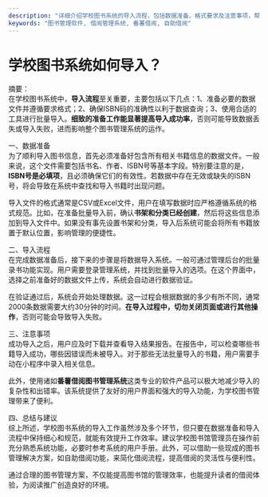 ```yaml
---
description: "详细介绍学校图书系统的导入流程，包括数据准备、格式要求及注意事项，帮助用户顺利实现图书信息的批量导入。"
keywords: "图书管理软件, 借阅管理系统, 番薯借阅, 自助借阅"
---
```

# 学校图书系统如何导入？

摘要：  
在学校图书系统中，**导入流程**至关重要，主要包括以下几点：1、准备必要的数据文件并遵循要求格式；2、确保ISBN码的准确性以利于数据查询；3、使用合适的工具进行批量导入。**细致的准备工作能显著提高导入成功率**，否则可能导致数据丢失或导入失败，进而影响整个图书管理系统的运作。

一、数据准备  
为了顺利导入图书信息，首先必须准备好包含所有相关书籍信息的数据文件。一般来说，这个文件需要包括书名、作者、ISBN号等基本字段。特别要注意的是，**ISBN号是必填项**，且必须确保它们的有效性。若数据中存在无效或缺失的ISBN号，将会导致在系统中查找和导入书籍时出现问题。

导入文件的格式通常是CSV或Excel文件，用户在填写数据时应严格遵循系统的格式规范。比如，在准备批量导入前，确认**书架和分类已经创建**，然后将这些信息添加到导入文件中。如果没有事先设置书架和分类，导入后系统可能会将所有书籍放置于默认位置，影响管理的便捷性。

二、导入流程  
在完成数据准备后，接下来的步骤是将数据导入系统。一般可通过管理后台的批量录书功能实现。用户需要登录管理系统，并找到批量导入的选项。在这个界面中，选择之前准备好的数据文件上传，系统会自动进行数据验证。

在验证通过后，系统会开始处理数据。这一过程会根据数据的多少有所不同，通常2000条数据需要大约30分钟的时间。**在导入过程中，切勿关闭页面或进行其他操作**，否则可能会导致导入失败。

三、注意事项  
成功导入之后，用户应及时下载并查看导入结果报告。在报告中，可以检查哪些书籍导入成功，哪些因错误而未被导入。对于那些无法批量导入的书籍，用户需要手动在小程序中录入相关信息。

此外，使用诸如**番薯借阅图书管理系统**这类专业的软件产品可以极大地减少导入的复杂性和出错率。该系统提供了友好的用户界面和强大的导入功能，为学校图书管理带来了便利。

四、总结与建议  
综上所述，学校图书系统的导入工作虽然涉及多个环节，但只要在数据准备和导入流程中保持细心和规范，就能有效提升工作效率。建议学校图书馆管理员在操作前充分熟悉系统功能，必要时参考系统的用户手册。此外，可以借助一些现成的图书管理解决方案，如自助借阅功能，来简化借阅流程，提高借阅的灵活性与便利性。

通过合理的图书管理方案，不仅能提高图书馆的管理效率，也能提升读者的借阅体验，为阅读推广创造良好的环境。
